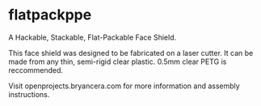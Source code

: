 # flatpackppe
A Hackable, Stackable, Flat-Packable Face Shield.

This face shield was designed to be fabricated on a laser cutter.  It can be made from any thin, semi-rigid clear plastic.  0.5mm clear PETG is reccommended.

Visit openprojects.bryancera.com for more information and assembly instructions.
